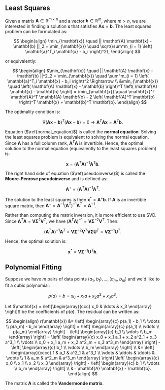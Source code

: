 ## Least Squares

Given a matrix $\mathbf{A} \in \mathbb{R}^{m \times n}$ and a vector $\mathbf{b} \in \mathbb{R}^m$, where $m > n$, we are interested in finding a solution $\mathbf{x}$ that satisfies $\mathbf{A} \mathbf{x} = \mathbf{b}$. The least squares problem can be formulated as:

$$
\begin{align}
\min_{\mathbf{x}} \quad || \mathbf{A} \mathbf{x} - \mathbf{b} ||_2 = \min_{\mathbf{x}} \quad \sqrt{\sum^m_{i = 1} \left( \mathbf{a}^T_i \mathbf{x} - b_i \right)^2},
\end{align}
$$

or equivalently:

$$
\begin{align}
&\min_{\mathbf{x}} \quad || \mathbf{A} \mathbf{x} - \mathbf{b} ||^2_2 = \min_{\mathbf{x}} \quad \sum^m_{i = 1} \left( \mathbf{a}^T_i \mathbf{x} - b_i \right)^2 \Rightarrow \\
&\min_{\mathbf{x}} \quad \left( \mathbf{A} \mathbf{x} - \mathbf{b} \right)^T \left( \mathbf{A} \mathbf{x} - \mathbf{b} \right) = \min_{\mathbf{x}} \quad \mathbf{x}^T \mathbf{A}^T \mathbf{A} \mathbf{x} - 2 \left( \mathbf{A}^T \mathbf{b} \right)^T \mathbf{x} + \mathbf{b}^T \mathbf{b}.
\end{align}
$$

The optimality condition is:

$$
\nabla \left( \mathbf{A} \mathbf{x} - \mathbf{b} \right)^T \left( \mathbf{A} \mathbf{x} - \mathbf{b} \right) = 0
\Rightarrow \mathbf{A}^T \mathbf{A} \mathbf{x} = \mathbf{A}^T \mathbf{b}. \label{normal_equation}
$$

Equation ($\ref{normal_equation}$) is called the **normal equation**. Solving the least squares problem is equivalent to solving the normal equation. Since $\mathbf{A}$ has a full column rank, $\mathbf{A}^T \mathbf{A}$ is invertible. Hence, the optimal solution to the normal equation (equivalently to the least squares problem) is:

$$
\mathbf{x} = \left( \mathbf{A}^T \mathbf{A} \right)^{-1} \mathbf{A}^T \mathbf{b}. \label{pseudoinverse}
$$

The right hand side of equation ($\ref{pseudoinverse}$) is called the **Moore-Penrose pseudoinverse** and is defined as:

$$
\mathbf{A}^{+} = \left( \mathbf{A}^T \mathbf{A} \right)^{-1} \mathbf{A}^T.
$$

The solution to the least squares is then $\mathbf{x}^* = \mathbf{A}^+ \mathbf{b}$. If $\mathbf{A}$ is an invertible square matrix, then $\mathbf{A}^+ = \mathbf{A}^{-1} \left( \mathbf{A}^T \right)^{-1} \mathbf{A}^T = \mathbf{A}^{-1}$.

Rather than computing the matrix inversion, it is more efficient to use SVD. Since $\mathbf{A}^T \mathbf{A} = \mathbf{V} \boldsymbol{\Sigma}^2 \mathbf{V}^T$, we have $\left ( \mathbf{A}^T \mathbf{A} \right)^{-1} = \mathbf{V} \boldsymbol{\Sigma}^{-2} \mathbf{V}^T$. Then:

$$
\left( \mathbf{A}^T \mathbf{A} \right)^{-1} \mathbf{A}^T = 
\mathbf{V} \boldsymbol{\Sigma}^{-2} \mathbf{V}^T \mathbf{V} \boldsymbol{\Sigma} \mathbf{U}^T = 
\mathbf{V} \boldsymbol{\Sigma}^{-1} \mathbf{U}^T.
$$

Hence, the optimal solution is:

$$
\mathbf{x}^* = \mathbf{V} \boldsymbol{\Sigma}^{-1} \mathbf{U}^T \mathbf{b}.
$$

## Polynomial Fitting

Suppose we have $m$ pairs of data points $(a_1, \ b_1), \ldots, (a_m, \ b_m)$ and we'd like to fit a cubic polynomial:

$$
p(a) = b = x_0 + x_1 a + x_2 a^2 + x_3 a^3.
$$

Let $\mathbf{x} = \left[\begin{array}{ccc} x_0 & \ldots & x_3 \end{array} \right]$ be the coefficients of $p(a)$. The residual can be written as:

$$
\begin{align}
r(\mathbf{x}) &= 
\left[
\begin{array}{c}
p(a_1) - b_1 \\
\vdots \\
p(a_m) - b_m
\end{array}
\right] = 
\left[
\begin{array}{c}
p(a_1) \\
\vdots \\
p(a_m)
\end{array}
\right] - 
\left[
\begin{array}{c}
b_1 \\
\vdots \\
b_m
\end{array}
\right] = 
\left[
\begin{array}{c}
x_0 + x_1 a_1 + x_2 a^2_1 + x_3 a^3_1 \\
\vdots \\
x_0 + x_1 a_m + x_2 a^2_m + x_3 a^3_m
\end{array}
\right] - 
\left[
\begin{array}{c}
b_1 \\
\vdots \\
b_m
\end{array}
\right] \\ 
&= 
\left[
\begin{array}{cccc}
1 & a_1 & a^2_1 & a^3_1 \\
\vdots & \ddots & \ddots & \vdots \\
1 & a_m & a^2_m & a^3_m
\end{array}
\right]
\left[
\begin{array}{c}
x_0 \\
x_1 \\
x_2 \\
x_3
\end{array}
\right] - 
\left[
\begin{array}{c}
b_1 \\
\vdots \\
b_m
\end{array}
\right] \\
&= \mathbf{A} \mathbf{x} - \mathbf{b}.
\end{align}
$$

The matrix $\mathbf{A}$ is called the **Vandermonde matrix**.